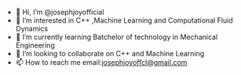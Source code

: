 - 👋 Hi, I’m @josephjoyofficial
- 👀 I’m interested in C++ ,Machine Learning and Computational Fluid Dynamics
- 🌱 I’m currently learning Batchelor of technology in Mechanical Engineering
- 💞️ I’m looking to collaborate on C++ and Machine Learning
- 📫 How to reach me email:josephjoyoffcl@gmail.com

<!---
josephjoyofficial/josephjoyofficial is a ✨ special ✨ repository because its `README.md` (this file) appears on your GitHub profile.
You can click the Preview link to take a look at your changes.
--->
